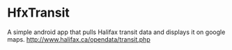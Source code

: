 # HfxTransit
A simple android app that pulls Halifax transit data and displays it on google maps.
http://www.halifax.ca/opendata/transit.php
